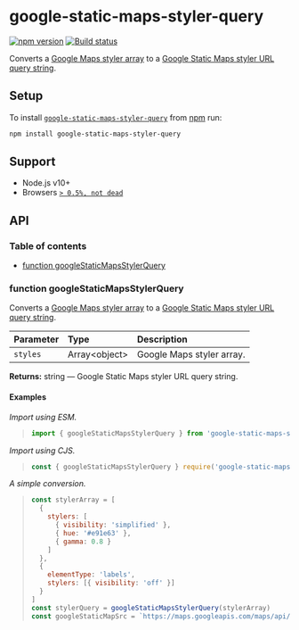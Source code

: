 # google-static-maps-styler-query

[![npm version](https://badgen.net/npm/v/google-static-maps-styler-query)](https://npm.im/google-static-maps-styler-query) [![Build status](https://travis-ci.org/jaydenseric/google-static-maps-styler-query.svg?branch=master)](https://travis-ci.org/jaydenseric/google-static-maps-styler-query)

Converts a [Google Maps styler array](https://developers.google.com/maps/documentation/javascript/style-reference) to a [Google Static Maps styler URL query string](https://developers.google.com/maps/documentation/maps-static/styling).

## Setup

To install [`google-static-maps-styler-query`](https://npm.im/google-static-maps-styler-query) from [npm](https://npmjs.com) run:

```sh
npm install google-static-maps-styler-query
```

## Support

- Node.js v10+
- Browsers [`> 0.5%, not dead`](https://browserl.ist/?q=%3E+0.5%25%2C+not+dead)

## API

### Table of contents

- [function googleStaticMapsStylerQuery](#function-googlestaticmapsstylerquery)

### function googleStaticMapsStylerQuery

Converts a [Google Maps styler array](https://developers.google.com/maps/documentation/javascript/style-reference) to a [Google Static Maps styler URL query string](https://developers.google.com/maps/documentation/maps-static/styling).

| Parameter | Type             | Description               |
| :-------- | :--------------- | :------------------------ |
| `styles`  | Array&lt;object> | Google Maps styler array. |

**Returns:** string — Google Static Maps styler URL query string.

#### Examples

_Import using ESM._

> ```js
> import { googleStaticMapsStylerQuery } from 'google-static-maps-styler-query'
> ```

_Import using CJS._

> ```js
> const { googleStaticMapsStylerQuery } require('google-static-maps-styler-query')
> ```

_A simple conversion._

> ```js
> const stylerArray = [
>   {
>     stylers: [
>       { visibility: 'simplified' },
>       { hue: '#e91e63' },
>       { gamma: 0.8 }
>     ]
>   },
>   {
>     elementType: 'labels',
>     stylers: [{ visibility: 'off' }]
>   }
> ]
> const stylerQuery = googleStaticMapsStylerQuery(stylerArray)
> const googleStaticMapSrc = `https://maps.googleapis.com/maps/api/staticmap?center=Australia&size=250x200${stylerQuery}`
> ```
